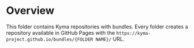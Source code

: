 # Overview

This folder contains Kyma repositories with bundles. Every folder creates a repository available in GitHub Pages with the `https://kyma-project.github.io/bundles/{FOLDER NAME}/` URL.
